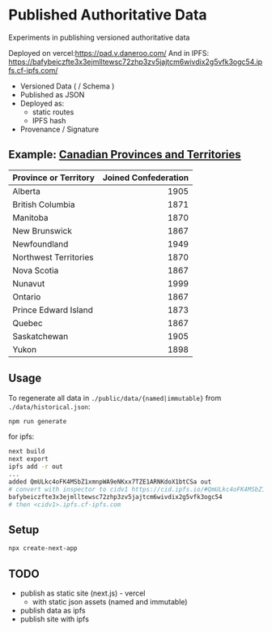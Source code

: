 # Published Authoritative Data

Experiments in publishing versioned authoritative data

Deployed on vercel:<https://pad.v.daneroo.com/>
And in IPFS: <https://bafybeiczfte3x3ejmlltewsc72zhp3zv5jajtcm6wivdix2g5vfk3ogc54.ipfs.cf-ipfs.com/>

- Versioned Data ( / Schema )
- Published as JSON
- Deployed as:
  - static routes
  - IPFS hash
- Provenance / Signature

## Example: [Canadian Provinces and Territories](https://www.thecanadianencyclopedia.ca/en/article/confederation)

| Province or Territory | Joined Confederation |
|---|--:|
| Alberta | 1905 |
| British Columbia | 1871 |
| Manitoba | 1870 |
| New Brunswick | 1867 |
| Newfoundland | 1949 |
| Northwest Territories | 1870 |
| Nova Scotia | 1867 |
| Nunavut | 1999 |
| Ontario | 1867 |
| Prince Edward Island | 1873 |
| Quebec | 1867 |
| Saskatchewan | 1905 |
| Yukon | 1898 |

## Usage

To regenerate all data in `./public/data/{named|immutable}` from `./data/historical.json`:

```bash
npm run generate
```

for ipfs:

```bash
next build
next export
ipfs add -r out
...
added QmULkc4oFK4MSbZ1xmnpWA9eNKxx7TZE1ARNKdoX1btCSa out
# convert with inspector to cidv1 https://cid.ipfs.io/#QmULkc4oFK4MSbZ1xmnpWA9eNKxx7TZE1ARNKdoX1btCSa
bafybeiczfte3x3ejmlltewsc72zhp3zv5jajtcm6wivdix2g5vfk3ogc54
# then <cidv1>.ipfs.cf-ipfs.com
```

## Setup

```bash
npx create-next-app
```

## TODO

- publish as static site (next.js) - vercel
  - with static json assets (named and immutable)
- publish data as ipfs
- publish site with ipfs
